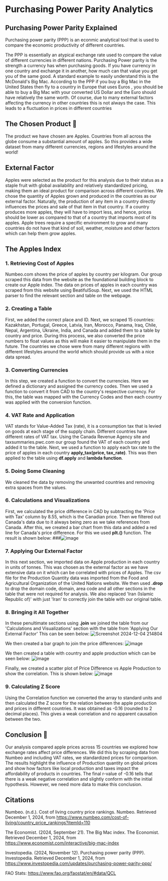 # Purchasing Power Parity Analytics

## Purchasing Power Parity Explained
Purchasing power parity (PPP) is an econmic analytical tool that is used to compare the economic productivity of different countries.

The PPP is essentially an atypical exchange rate used to compare the value of different currencies in different nations. Purchasing Power parity is the strength a currency has when purchasing goods. If you have currency in one country and exchange it in another, how much can that value you get you of the same good. A standard example to easily understand this is the McDonald's Big Mac. According to the PPP if you buy a Big Mac in the United States then fly to a country in Europe that uses Euros , you should be able to buy a Big Mac with your converted US Dollar and the Euro should have relatively the same worth. Of course, due to many external factors affecting the currency in other countries this is not always the case. This leads to a fluctuation in prices in different countries

## The Chosen Product 🍎
The product we have chosen are Apples. Countries from all across the globe consume a substantial amount of apples. So this provides a wide dataset from many different currencies, regions and lifestyles around the world! 


## External Factor

Apples were selected as the product for this analysis due to their status as a staple fruit with global availability and relatively standardized pricing, making them an ideal product for comparison across different countries. We chose the quantity of Apples grown and produced in the countries as our external factor. Naturally, the production of any item in a country directly influences the prices and sale of that item in that country. If a country produces more apples, they will have to import less, and hence, prices should be lower as compared to that of a country that imports most of its apples. Apple trees require a specific environment to grow and many countries do not have that kind of soil, weather, moisture and other factors which can help them grow apples.


## The Apples Index

### 1. Retrieving Cost of Apples
Numbeo.com shows the price of apples by country per kilogram. Our group scraped this data from the website as the foundational building block to create our Apple index. The data on prices of apples in each country was scraped from this website using BeatifulSoup. Next, we used the HTML parser to find the relevant section and table on the webpage. 

### 2. Creating a Table
First, we added the correct place and ID. Next, we scraped 15 countries: Kazakhstan, Portugal, Greece, Latvia, Iran, Morocco, Panama, Iraq, Chile, Nepal, Argentina, Ukraine, India, and Canada and added them to a table by country and price. During this process, we also converted the price numbers to float values as this will make it easier to manipulate them in the future. The countries we chose were from many different regions with different lifestyles around the world which should provide us with a nice data spread.

### 3. Converting Currencies
In this step, we created a function to convert the currencies. Here we defined a dictionary and assigned the currency codes. Then we used a function to convert it from CAD to the country's respective currency. For this, the table was mapped with the Currency Codes and then each country was applied with the conversion function.

### 4. VAT Rate and Application
VAT stands for Value-Added Tax (rate), it is a consumption tax that is levied on goods at each stage of the supply chain. Different countries have different rates of VAT tax. Using the Canada Revenue Agency site and taxsummaries.pwc.com our group found the VAT of each country and added it to the table. Next, we used a function to apply each tax rate to the price of apples in each country **apply_tax(price, tax_rate)**. This was then applied to the table using **df.apply** and **lambda function**.

### 5. Doing Some Cleaning
We cleaned the data by removing the unwanted countries and removing extra spaces from the values.

### 6. Calculations and Visualizations
First, we calculated the price difference in CAD by subtracting the 'Price with Tax' column by 8.55, which is the Canadian price. Then we filtered out Canada's data due to it always being zero as we take references from Canada. After this, we created a bar chart from this data and added a red line for Canada's price difference. For this we used **plt.()** function. The result is shown below:
     ###![image](https://github.com/user-attachments/assets/bea91f0f-beab-432e-8cf9-7bb33ddc1bce)

### 7. Applying Our External Factor
In this next section, we imported data on Apple production in each country in units of tonnes. This was chosen as the external factor as we have extensive data on it which can be correlated with prices of Apples. The csv file for the Production Quantity data was imported from the Food and Agricultural Organization of the United Nations website.  We then used **.drop** to drop the domain code, domain, area code and all other sections in the table that were not required for analysis. We also replaced 'Iran (Islamic Republic of)' with just 'Iran' to correctly join the table with our original table.

### 8. Bringing it All Together
In these penultimate sections using **.join** we joined the table from our 'Calculations and Visualizations' section with the table from 'Applying Our External Factor' This can be seen below:
![Screenshot 2024-12-04 214804](https://github.com/user-attachments/assets/ac776534-e11a-4c82-bb49-b34a3e5630da)

We then created a bar graph to join the price differences:
![image](https://github.com/user-attachments/assets/bc5c5456-92ed-4936-8206-6aa42034f0f5)


We then created a table with country and apple production which can be seen below:
![image](https://github.com/user-attachments/assets/e323401e-469f-4eee-b3ec-b9fc48e73f0b)

Finally, we created a scatter plot of Price Difference vs Apple Production to show the correlation. This is shown below:
![image](https://github.com/user-attachments/assets/81877f84-72aa-4a28-acc5-b85d2c6c7b94)

### 9. Calculating Z Score
Using the Correlation function we converted the array to standard units and then calculated the Z score for the relation between the apple production and prices in different countries. It was obtained as -0.16 (rounded to 2 decimal places). This gives a weak correlation and no apparent causation between the two.


## Conclusion 🍎
Our analysis compared apple prices across 15 countries we explored how exchange rates affect price differences. We did this by scraping data from Numbeo and including VAT rates, we standardized prices for comparison. The results highlight the influence of Production quantity on global prices and show how factors like local production and taxes impact the affordability of products in countries. The final r-value of -0.16 tells that there is a weak negative correlation and slightly conform with the initial hypothesis. However, we need more data to make this conclusion.

## Citations
Numbeo. (n.d.). Cost of living country price rankings. Numbeo. 
  Retrieved December 1, 2024, from https://www.numbeo.com/cost-of-living/country_price_rankings?itemId=110

The Economist. (2024, September 21). The Big Mac index. The Economist. 
  Retrieved December 1, 2024, from https://www.economist.com/interactive/big-mac-index

Investopedia. (2024, November 12). Purchasing power parity (PPP). Investopedia. 
  Retrieved December 1, 2024, from https://www.investopedia.com/updates/purchasing-power-parity-ppp/

FAO Stats: https://www.fao.org/faostat/en/#data/QCL

